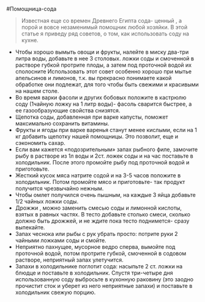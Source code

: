 #Помощница-сода
> Известная еще со времен Древнего Египта сода- ценный , а порой и вовсе незаменимый помощник любой хозяйки. В этой статье я приведу ряд советов, о том, как  использовать  соду на кухне.

- Чтобы хорошо вымыть овощи и фрукты, налейте в миску два-три литра воды, добавьте в нее 3 столовых. ложки соды и смоченной в растворе губкой протрите плоды, а затем под проточной водой их сполосните  Использовать этот совет особенно хорошо  при мытье апельсинов и лимонов, т.к. вы прекрасно понимаете какой обработке они подлежат, для того чтобы быть свежими и красивыми на нашем столе.
- Во время варки фасоли и других бобовых положите в кастрюлю соду (1чайную ложку на 1 литр воды)- фасоль сварится быстрее, а ее газообразующие свойства снизятся.
- Щепотка соды, добавленная при варке капусты, поможет максимально сохранить витамины.
- Фрукты и ягоды при варке варенья станут менее кислыми, если на 1 кг добавить щепотку нашей помощницы. Это позволит,  еще и сэкономить сахар.
- Если вам кажется «подозрительным» запах рыбного филе, замочите рыбу в растворе из 1л воды и 2ст. ложек соды и на час поставьте в холодильник. После этого промойте рыбу под проточной водой и приготовьте.
- Жесткий кусок мяса натрите содой и на 3-5 часов положите в холодильник. Потом промойте мясо и приготовьте- так продукт получится чрезвычайно нежным.
- Чтобы омлет получился очень пышным, на каждые 3 яйца добавьте 1/2 чайных ложки соды.
- Дрожжи , можно заменить смесью соды и лимонной кислоты,  взятых в равных частях. В тесто добавьте столько смеси, сколько должно быть дрожжей, и не ждите пока тесто поднимется- сразу выпекайте.
- Запах чеснока или рыбы с рук убрать просто: потрите руки 2 чайными ложками соды и смойте.
- Неприятно пахнущее,  мусорное ведро  сперва,  вымойте под проточной водой, потом протрите губкой, смоченной в содовом растворе, неприятный запах улетучится.
- Запахи в холодильнике поглотит сода: насыпьте 2 ст. ложки на блюдце и поставьте в холодильник. Спустя три-четыре дня использованную соду выбросьте в кухонную раковину (это заодно прочистит сток и уберет из него неприятные запахи) и поставьте в холодильник свежую порцию.
